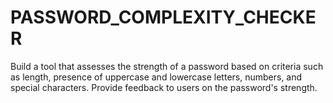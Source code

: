 # PASSWORD_COMPLEXITY_CHECKER
Build a tool that assesses the strength of a password based on criteria such as length, presence of uppercase and lowercase letters, numbers, and special characters. Provide feedback to users on the password's strength.
